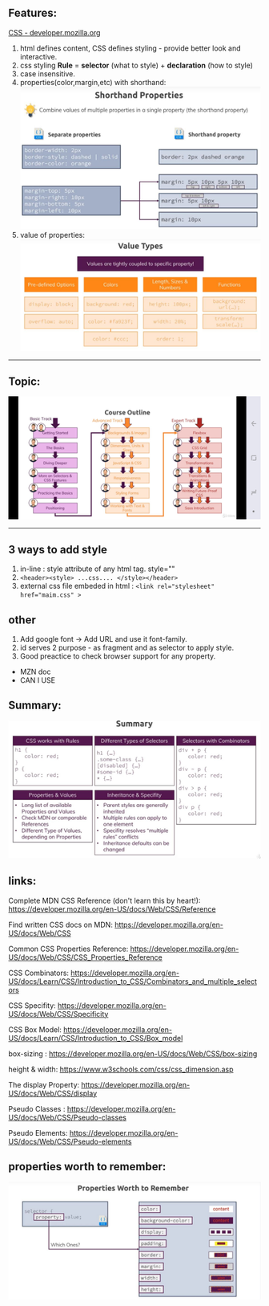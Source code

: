 ## Features:
[CSS - developer.mozilla.org](https://developer.mozilla.org/en-US/docs/Web/CSS)

1. html defines content, CSS defines styling - provide better look and interactive.
2. css styling **Rule** = **selector** (what to style) +  **declaration** (how to style)
3. case insensitive. 
4. properties(color,margin,etc) with shorthand:
![img](../../99_archive/999_assets/assets_html-css/sh1.JPG) 
5. value of properties: 
![img](../../99_archive/999_assets/assets_html-css/010.JPG)

***

## Topic:
![img](../../99_archive/999_assets/assets_html-css/topics.jpg)

***

## 3 ways to add style
1. in-line : style attribute of any html tag. style=""
2. `<header><style> ...css.... </style></header>`
3. external css file embeded in html : `<link rel="stylesheet" href="maim.css" >`


## other
1. Add google font ->  Add URL and use it font-family.
2. id serves 2 purpose - as fragment and as selector to apply style.
3. Good preactice to check browser support for any property.
- MZN doc
- CAN I USE

## Summary:
![img](../../99_archive/999_assets/assets_html-css/summary.JPG)

## links:
Complete MDN CSS Reference (don't learn this by heart!): https://developer.mozilla.org/en-US/docs/Web/CSS/Reference

Find written CSS docs on MDN: https://developer.mozilla.org/en-US/docs/Web/CSS

Common CSS Properties Reference: https://developer.mozilla.org/en-US/docs/Web/CSS/CSS_Properties_Reference

CSS Combinators: https://developer.mozilla.org/en-US/docs/Learn/CSS/Introduction_to_CSS/Combinators_and_multiple_selectors

CSS Specifity: https://developer.mozilla.org/en-US/docs/Web/CSS/Specificity

CSS Box Model: https://developer.mozilla.org/en-US/docs/Learn/CSS/Introduction_to_CSS/Box_model

box-sizing : https://developer.mozilla.org/en-US/docs/Web/CSS/box-sizing

height & width: https://www.w3schools.com/css/css_dimension.asp

The display Property: https://developer.mozilla.org/en-US/docs/Web/CSS/display

Pseudo Classes : https://developer.mozilla.org/en-US/docs/Web/CSS/Pseudo-classes

Pseudo Elements: https://developer.mozilla.org/en-US/docs/Web/CSS/Pseudo-elements

## properties worth to remember:
![img](../../99_archive/999_assets/assets_html-css/p1.JPG)


